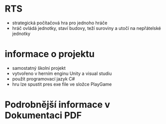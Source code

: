 # RTS
- strategická počítačová hra pro jednoho hráče
- hráč ovládá jednotky, staví budovy, teží suroviny a utočí na nepřátelské jednotky
# informace o projektu
- samostatný školní projekt
- vytvořeno v herním enginu Unity a visual studiu
- použit programovací jazyk C#
- hru lze spustit pres exe file ve složce PlayGame
# Podrobnější informace v Dokumentaci PDF
